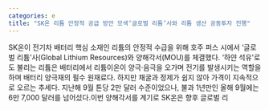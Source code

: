 ```yaml
---
categories: e
title: "SK온 리튬 안정적 공급 방안 모색‘글로벌 리튬’사와 리튬 생산 공동투자 진행"
---
```

SK온이 전기차 배터리 핵심 소재인 리튬의 안정적 수급을 위해 호주 퍼스 시에서 ‘글로벌 리튬’사(Global Lithium Resources)와 양해각서(MOU)를 체결했다. ‘하얀 석유&#39;로도 불리는 리튬은 배터리에서 리튬이온이 양극·음극을 오가며 전기를 발생시키는 역할을 하며 배터리 양극재의 필수 원재료다. 하지만 채굴과 정제가 쉽지 않아 가격이 지속적으로 오르는 추세다. 지난해 9월 톤당 2만 달러 수준이었으나, 불과 1년만인 올해 9월에는 6만 7,000 달러를 넘어섰다.이번 양해각서를 계기로 SK온은 향후 글로벌 리